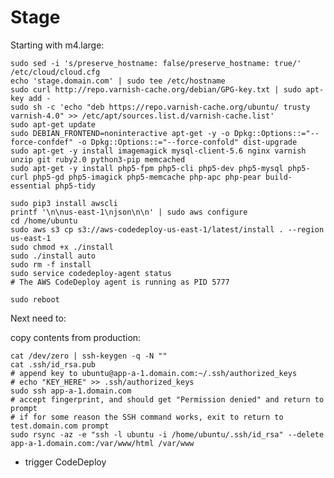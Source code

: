 # Stage 

Starting with m4.large:

    sudo sed -i 's/preserve_hostname: false/preserve_hostname: true/' /etc/cloud/cloud.cfg
    echo 'stage.domain.com' | sudo tee /etc/hostname
    sudo curl http://repo.varnish-cache.org/debian/GPG-key.txt | sudo apt-key add -
    sudo sh -c 'echo "deb https://repo.varnish-cache.org/ubuntu/ trusty varnish-4.0" >> /etc/apt/sources.list.d/varnish-cache.list'
    sudo apt-get update
    sudo DEBIAN_FRONTEND=noninteractive apt-get -y -o Dpkg::Options::="--force-confdef" -o Dpkg::Options::="--force-confold" dist-upgrade
    sudo apt-get -y install imagemagick mysql-client-5.6 nginx varnish unzip git ruby2.0 python3-pip memcached
    sudo apt-get -y install php5-fpm php5-cli php5-dev php5-mysql php5-curl php5-gd php5-imagick php5-memcache php-apc php-pear build-essential php5-tidy

    sudo pip3 install awscli
    printf '\n\nus-east-1\njson\n\n' | sudo aws configure
    cd /home/ubuntu
    sudo aws s3 cp s3://aws-codedeploy-us-east-1/latest/install . --region us-east-1
    sudo chmod +x ./install
    sudo ./install auto
    sudo rm -f install
    sudo service codedeploy-agent status
    # The AWS CodeDeploy agent is running as PID 5777

    sudo reboot

Next need to:

copy contents from production:

    cat /dev/zero | ssh-keygen -q -N ""
    cat .ssh/id_rsa.pub
    # append key to ubuntu@app-a-1.domain.com:~/.ssh/authorized_keys
    # echo "KEY_HERE" >> .ssh/authorized_keys
    sudo ssh app-a-1.domain.com
    # accept fingerprint, and should get "Permission denied" and return to prompt
    # if for some reason the SSH command works, exit to return to test.domain.com prompt
    sudo rsync -az -e "ssh -l ubuntu -i /home/ubuntu/.ssh/id_rsa" --delete app-a-1.domain.com:/var/www/html /var/www

* trigger CodeDeploy
